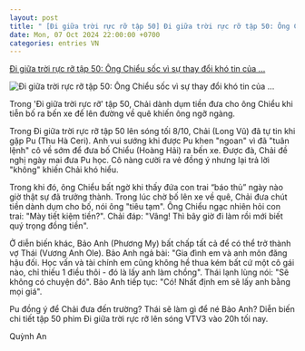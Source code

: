 ```yaml
---
layout: post
title: " [Đi giữa trời rực rỡ tập 50] Đi giữa trời rực rỡ tập 50: Ông Chiểu sốc vì sự thay đổi khó tin của ..."
date: Mon, 07 Oct 2024 22:00:00 +0700
categories: entries VN
---
```

[Đi giữa trời rực rỡ tập 50: Ông Chiểu sốc vì sự thay đổi khó tin của ...](https://vietnamnet.vn/di-giua-troi-ruc-ro-tap-50-ong-chieu-soc-vi-su-thay-doi-kho-tin-cua-chai-2329910.html)

![Đi giữa trời rực rỡ tập 50: Ông Chiểu sốc vì sự thay đổi khó tin của ...](https://static-images.vnncdn.net/vps_images_publish/000001/000003/2024/10/8/di-giua-troi-ruc-ro-tap-50-ong-chieu-soc-vi-su-thay-doi-kho-tin-cua-chai-18507.png?width=0&s=dYOMENVOb9mZndGXqLlCYA)

Trong 'Đi giữa trời rực rỡ' tập 50, Chải dành dụm tiền đưa cho ông Chiểu khi tiễn bố ra bến xe để lên đường về quê khiến ông ngỡ ngàng.

Trong Đi giữa trời rực rỡ tập 50 lên sóng tối 8/10, Chải (Long Vũ) đã tự tin khi gặp Pu (Thu Hà Ceri). Anh vui sướng khi được Pu khen "ngoan" vì đã "tuân lệnh" cô về sớm để đưa bố Chiểu (Hoàng Hải) ra bến xe. Được đà, Chải đề nghị ngày mai đưa Pu học. Cô nàng cười ra vẻ đồng ý nhưng lại trả lời "không" khiến Chải khó hiểu.

Trong khi đó, ông Chiểu bất ngờ khi thấy đứa con trai “báo thủ” ngày nào giờ thật sự đã trưởng thành. Trong lúc chờ bố lên xe về quê, Chải đưa chút tiền dành dụm cho bố, nói ông "tiêu tạm". Ông Chiểu ngạc nhiên hỏi con trai: "Mày tiết kiệm tiền?". Chải đáp: "Vâng! Thì bây giờ đi làm rồi mới biết quý trọng đồng tiền".

Ở diễn biến khác, Bảo Anh (Phương My) bất chấp tất cả để có thể trở thành vợ Thái (Vương Anh Ole). Bảo Anh ngả bài: "Gia đình em và anh môn đăng hậu đối. Học vấn và tài chính em cũng không hề thua kém bất cứ một cô gái nào, chỉ thiếu 1 điều thôi - đó là lấy anh làm chồng". Thái lạnh lùng nói: "Sẽ không có chuyện đó". Bảo Anh tiếp tục: "Có! Nhất định em sẽ lấy anh bằng mọi giá".

Pu đồng ý để Chải đưa đến trường? Thái sẽ làm gì để né Bảo Anh? Diễn biến chi tiết tập 50 phim Đi giữa trời rực rỡ lên sóng VTV3 vào 20h tối nay.

Quỳnh An

